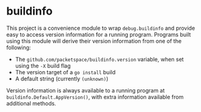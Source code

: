 # buildinfo

This project is a convenience module to wrap `debug.buildinfo` and provide easy to access version information for a running program.  Programs built using this module will derive their version information from one of the following:

* The `github.com/packetspace/buildinfo.version` variable, when set using the `-X` build flag
* The version target of a `go install` build
* A default string (currently `(unknown)`)

Version information is always available to a running program at `buildinfo.Default.AppVersion()`, with extra information available from additional methods.
